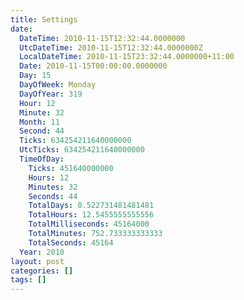 ```yaml
---
title: Settings
date:
  DateTime: 2010-11-15T12:32:44.0000000
  UtcDateTime: 2010-11-15T12:32:44.0000000Z
  LocalDateTime: 2010-11-15T23:32:44.0000000+11:00
  Date: 2010-11-15T00:00:00.0000000
  Day: 15
  DayOfWeek: Monday
  DayOfYear: 319
  Hour: 12
  Minute: 32
  Month: 11
  Second: 44
  Ticks: 634254211640000000
  UtcTicks: 634254211640000000
  TimeOfDay:
    Ticks: 451640000000
    Hours: 12
    Minutes: 32
    Seconds: 44
    TotalDays: 0.522731481481481
    TotalHours: 12.5455555555556
    TotalMilliseconds: 45164000
    TotalMinutes: 752.733333333333
    TotalSeconds: 45164
  Year: 2010
layout: post
categories: []
tags: []
---
```



